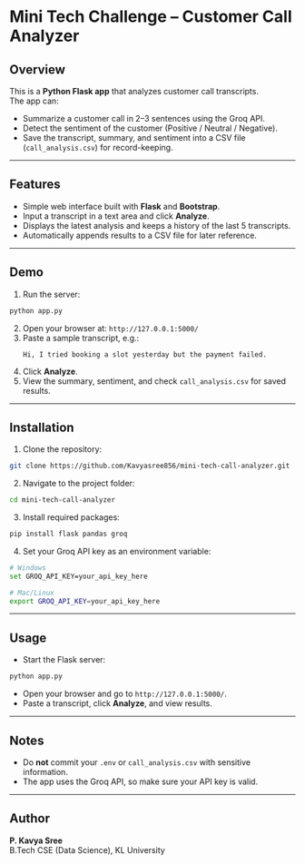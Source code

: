 # Mini Tech Challenge – Customer Call Analyzer

## Overview
This is a **Python Flask app** that analyzes customer call transcripts.  
The app can:
- Summarize a customer call in 2–3 sentences using the Groq API.
- Detect the sentiment of the customer (Positive / Neutral / Negative).
- Save the transcript, summary, and sentiment into a CSV file (`call_analysis.csv`) for record-keeping.

---

## Features
- Simple web interface built with **Flask** and **Bootstrap**.
- Input a transcript in a text area and click **Analyze**.
- Displays the latest analysis and keeps a history of the last 5 transcripts.
- Automatically appends results to a CSV file for later reference.

---

## Demo
1. Run the server:
```bash
python app.py
```
2. Open your browser at: `http://127.0.0.1:5000/`
3. Paste a sample transcript, e.g.:  
   ```
   Hi, I tried booking a slot yesterday but the payment failed.
   ```
4. Click **Analyze**.  
5. View the summary, sentiment, and check `call_analysis.csv` for saved results.

---

## Installation
1. Clone the repository:
```bash
git clone https://github.com/Kavyasree856/mini-tech-call-analyzer.git
```
2. Navigate to the project folder:
```bash
cd mini-tech-call-analyzer
```
3. Install required packages:
```bash
pip install flask pandas groq
```
4. Set your Groq API key as an environment variable:
```bash
# Windows
set GROQ_API_KEY=your_api_key_here

# Mac/Linux
export GROQ_API_KEY=your_api_key_here
```

---

## Usage
- Start the Flask server:
```bash
python app.py
```
- Open your browser and go to `http://127.0.0.1:5000/`.
- Paste a transcript, click **Analyze**, and view results.

---

## Notes
- Do **not** commit your `.env` or `call_analysis.csv` with sensitive information.  
- The app uses the Groq API, so make sure your API key is valid.

---

## Author
**P. Kavya Sree**  
B.Tech CSE (Data Science), KL University
